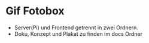 # Gif Fotobox
- Server(Pi) und Frontend getrennt in zwei Ordnern.
- Doku, Konzept und Plakat zu finden im docs Ordner

